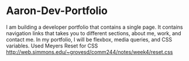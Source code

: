 # Aaron-Dev-Portfolio
I am building a developer portfolio that contains a single page.
It contains navigation links that takes you to different sections, about me, work, and contact me.
In my portfolio, I will be flexbox, media queries, and CSS variables.
Used Meyers Reset for CSS http://web.simmons.edu/~grovesd/comm244/notes/week4/reset.css